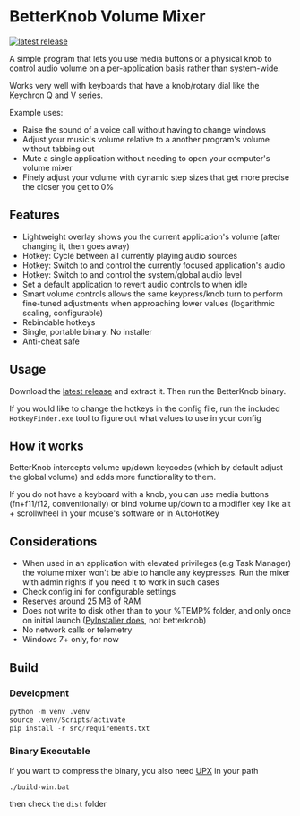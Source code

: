 
# BetterKnob Volume Mixer

[![latest release](https://img.shields.io/github/v/release/cnajm/betterknob)](https://github.com/cnajm/betterknob/releases/latest)

A simple program that lets you use media buttons or a physical knob to control audio volume on a per-application basis rather than system-wide.

Works very well with keyboards that have a knob/rotary dial like the Keychron Q and V series.

Example uses:
- Raise the sound of a voice call without having to change windows
- Adjust your music's volume relative to a another program's volume without tabbing out
- Mute a single application without needing to open your computer's volume mixer
- Finely adjust your volume with dynamic step sizes that get more precise the closer you get to 0%

## Features

- Lightweight overlay shows you the current application's volume (after changing it, then goes away)
- Hotkey: Cycle between all currently playing audio sources
- Hotkey: Switch to and control the currently focused application's audio
- Hotkey: Switch to and control the system/global audio level
- Set a default application to revert audio controls to when idle
- Smart volume controls allows the same keypress/knob turn to perform fine-tuned adjustments when approaching lower values (logarithmic scaling, configurable)
- Rebindable hotkeys
- Single, portable binary. No installer
- Anti-cheat safe

## Usage

Download the [latest release](https://github.com/cnajm/betterknob/releases/latest) and extract it. Then run the BetterKnob binary.

If you would like to change the hotkeys in the config file, run the included `HotkeyFinder.exe` tool to figure out what values to use in your config

## How it works

BetterKnob intercepts volume up/down keycodes (which by default adjust the global volume) and adds more functionality to them.

If you do not have a keyboard with a knob, you can use media buttons (fn+f11/f12, conventionally) or bind volume up/down to a modifier key like alt + scrollwheel in your mouse's software or in AutoHotKey

## Considerations

- When used in an application with elevated privileges (e.g Task Manager) the volume mixer won't be able to handle any keypresses. Run the mixer with admin rights if you need it to work in such cases
- Check config.ini for configurable settings
- Reserves around 25 MB of RAM
- Does not write to disk other than to your %TEMP% folder, and only once on initial launch ([PyInstaller does](https://pyinstaller.org/en/stable/operating-mode.html#how-the-one-file-program-works), not betterknob) 
- No network calls or telemetry
- Windows 7+ only, for now

## Build

### Development

```python
python -m venv .venv
source .venv/Scripts/activate
pip install -r src/requirements.txt
```

### Binary Executable

If you want to compress the binary, you also need [UPX](https://upx.github.io/) in your path
```
./build-win.bat
```
then check the `dist` folder
